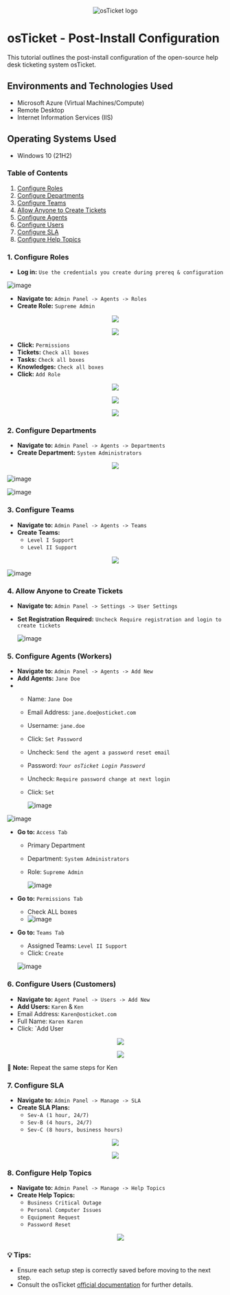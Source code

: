 
<p align="center">
<img src="https://i.imgur.com/Clzj7Xs.png" alt="osTicket logo"/>
</p>

<h1>osTicket - Post-Install Configuration</h1>
This tutorial outlines the post-install configuration of the open-source help desk ticketing system osTicket.<br />


<h2>

<h2>Environments and Technologies Used</h2>

- Microsoft Azure (Virtual Machines/Compute)
- Remote Desktop
- Internet Information Services (IIS)

<h2>Operating Systems Used </h2>

- Windows 10</b> (21H2)

### Table of Contents
1. [Configure Roles](#configure-roles)
2. [Configure Departments](#configure-departments)
3. [Configure Teams](#configure-teams)
4. [Allow Anyone to Create Tickets](#allow-anyone-to-create-tickets)
5. [Configure Agents](#configure-agents)
6. [Configure Users](#configure-users)
7. [Configure SLA](#configure-sla)
8. [Configure Help Topics](#configure-help-topics)

### 1. Configure Roles
- **Log in:** `Use the credentials you create during prereq & configuration`

![image](https://github.com/user-attachments/assets/912cf994-6c04-45a1-aebb-2e0f56c5c064)

<p </p>


- **Navigate to:** `Admin Panel -> Agents -> Roles`
- **Create Role:** `Supreme Admin`
<p align="center"><img src="https://i.imgur.com/dMCodFe.png"/></p> 
<p align="center"><img src="https://i.imgur.com/CjaY7Q4.png"/></p>

- **Click:** `Permissions`
- **Tickets:** `Check all boxes`
- **Tasks:** `Check all boxes`
- **Knowledges:** `Check all boxes`
- **Click:** `Add Role`
<p align="center"><img src="https://i.imgur.com/O41mfcc.png"/></p>
<p align="center"><img src="https://i.imgur.com/EfgwCIK.png"/></p>
<p align="center"><img src="https://i.imgur.com/K6S8yYM.png"/></p>

### 2. Configure Departments
- **Navigate to:** `Admin Panel -> Agents -> Departments`
- **Create Department:** `System Administrators`
 <p align="center"><img src="https://i.imgur.com/fqROXPN.png"/></p>

 ![image](https://github.com/user-attachments/assets/f7372462-49d3-45bd-9116-fc9da34493ca)


![image](https://github.com/user-attachments/assets/2225695a-7f71-4048-903c-4771cb1ad861)

</p>

### 3. Configure Teams
- **Navigate to:** `Admin Panel -> Agents -> Teams`
- **Create Teams:**
  - `Level I Support`
  - `Level II Support`
<p align="center"><img src="https://i.imgur.com/ZEhlAPW.png"/></p>

![image](https://github.com/user-attachments/assets/83e7924c-16c7-4e5d-81ff-3c6c41d36da9)


### 4. Allow Anyone to Create Tickets
- **Navigate to:** `Admin Panel -> Settings -> User Settings`
- **Set Registration Required:** `Uncheck Require registration and login to create tickets`
  
  ![image](https://github.com/user-attachments/assets/a1a5929e-2042-495d-b095-7bc730b7409e)

 </p>

### 5. Configure Agents (Workers)
- **Navigate to:** `Admin Panel -> Agents -> Add New`
- **Add Agents:** `Jane Doe`
- - Name: `Jane Doe`
  - Email Address: `jane.doe@osticket.com`
  - Username: `jane.doe`
  - Click: `Set Password`
  - Uncheck: `Send the agent a password reset email`
  - Password: *`Your osTicket Login Password`*
  - Uncheck: `Require password change at next login`
  - Click: `Set`

    ![image](https://github.com/user-attachments/assets/d7e57ad4-8cfd-4768-bf15-8abc799a3405)

    
![image](https://github.com/user-attachments/assets/42318123-d930-495a-8eda-ad50eba7402f)

- **Go to:** `Access Tab`
  - Primary Department
  - Department: `System Administrators`
  - Role: `Supreme Admin`
  
    ![image](https://github.com/user-attachments/assets/c7aed269-9b20-498b-9389-829d3132e45b)

 
-  **Go to:** `Permissions Tab`
   - Check ALL boxes
   - 
     ![image](https://github.com/user-attachments/assets/57afd8e6-2c12-496e-ac84-401f377e5fcc)


-  **Go to:** `Teams Tab`
   - Assigned Teams: `Level II Support`
   - Click: `Create`

   ![image](https://github.com/user-attachments/assets/bf597264-8c45-44e4-ba2e-e6940457462b)



### 6. Configure Users (Customers)
- **Navigate to:** `Agent Panel -> Users -> Add New`
- **Add Users:** `Karen` & `Ken`
- Email Address: `Karen@osticket.com`
- Full Name: `Karen Karen`
- Click: `Add User
  <p align="center"><img src="https://i.imgur.com/7vN2ud9.png"/></p>
  <p align="center"><img src="https://i.imgur.com/2JUxLrt.png"/></p>

:memo: **Note:** Repeat the same steps for Ken


### 7. Configure SLA
- **Navigate to:** `Admin Panel -> Manage -> SLA`
- **Create SLA Plans:**
  - `Sev-A (1 hour, 24/7)`
  - `Sev-B (4 hours, 24/7)`
  - `Sev-C (8 hours, business hours)`
<p align="center"><img src="https://i.imgur.com/nXCMQsK.png"/></p> 
<p align="center"><img src="https://i.imgur.com/rR1VM3s.png"/></p>

### 8. Configure Help Topics
- **Navigate to:** `Admin Panel -> Manage -> Help Topics`
- **Create Help Topics:**
  - `Business Critical Outage`
  - `Personal Computer Issues`
  - `Equipment Request`
  - `Password Reset`
  <p align="center"><img src="https://i.imgur.com/ZGr9N3z.png"/></p>

### :bulb: **Tips:**
- Ensure each setup step is correctly saved before moving to the next step.
- Consult the osTicket [official documentation](https://docs.osticket.com/) for further details.


